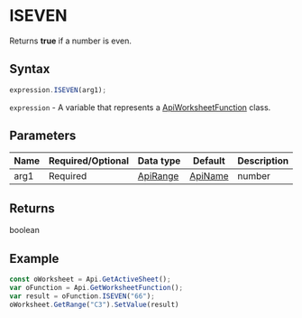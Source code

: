 # ISEVEN

Returns **true** if a number is even.

## Syntax

```javascript
expression.ISEVEN(arg1);
```

`expression` - A variable that represents a [ApiWorksheetFunction](../ApiWorksheetFunction.md) class.

## Parameters

| **Name** | **Required/Optional** | **Data type** | **Default** | **Description** |
| ------------- | ------------- | ------------- | ------------- | ------------- |
| arg1 | Required | [ApiRange](../../ApiRange/ApiRange.md) | [ApiName](../../ApiName/ApiName.md) | number |  | The value to test. |

## Returns

boolean

## Example



```javascript
const oWorksheet = Api.GetActiveSheet();
var oFunction = Api.GetWorksheetFunction();
var result = oFunction.ISEVEN("66");
oWorksheet.GetRange("C3").SetValue(result)

```
